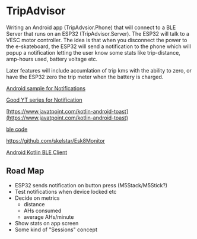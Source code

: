 # TripAdvisor

Writing an Android app (TripAdvsior.Phone) that will connect to a BLE Server that runs on an ESP32 (TripAdvisor.Server). The ESP32 will talk to a VESC motor controller. The idea is that when you disconnect the power to the e-skateboard, the ESP32 will send a notification to the phone which will popup a notification letting the user know some stats like trip-distance, amp-hours used, battery voltage etc. 

Later features will include accumlation of trip kms with the ability to zero, or have the ESP32 zero the trip meter when the battery is charged.

[Android sample for Notifications](https://github.com/googlesamples/android-NotificationChannels/blob/master/kotlinApp/Application/src/main/java/com/example/android/notificationchannels/MainActivity.kt)

[Good YT series for Notification](https://www.youtube.com/watch?v=FH7DF-qDKcc&list=PLk7v1Z2rk4hjM2NPKqtWQ_ndCuoqUj5Hh&index=8)

[https://www.javatpoint.com/kotlin-android-toast](https://www.javatpoint.com/kotlin-android-toast)

[ble code](https://github.com/appsinthesky/Kotlin-Bluetooth/blob/ae814bfa1769326445b5b6e15d5218767c9cd474/app/src/main/res/layout/select_device_layout.xml)

https://github.com/skelstar/Esk8Monitor

[Android Kotlin BLE Client](https://github.com/chenineazeddine/Android-BLE-GATT-Client/blob/5a4edaecf2360edbf5021c077a709812400ecf69/app/src/main/java/com/cerist/summer/blelightswitcher/BlueToothActivity.kt#L100)

## Road Map
- ESP32 sends notification on button press (M5Stack/M5Stick?)
- Test notifications when device locked etc
- Decide on metrics
  - distance
  - AHs consumed
  - average AHs/minute
- Show stats on app screen
- Some kind of "Sessions" concept
